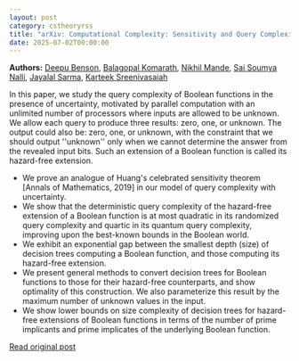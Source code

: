 ```yaml
---
layout: post
category: cstheoryrss
title: "arXiv: Computational Complexity: Sensitivity and Query Complexity under Uncertainty"
date: 2025-07-02T00:00:00
---
```


**Authors:** [Deepu Benson](https://dblp.uni-trier.de/search?q=Deepu+Benson), [Balagopal Komarath](https://dblp.uni-trier.de/search?q=Balagopal+Komarath), [Nikhil Mande](https://dblp.uni-trier.de/search?q=Nikhil+Mande), [Sai Soumya Nalli](https://dblp.uni-trier.de/search?q=Sai+Soumya+Nalli), [Jayalal Sarma](https://dblp.uni-trier.de/search?q=Jayalal+Sarma), [Karteek Sreenivasaiah](https://dblp.uni-trier.de/search?q=Karteek+Sreenivasaiah)

In this paper, we study the query complexity of Boolean functions in the
presence of uncertainty, motivated by parallel computation with an unlimited
number of processors where inputs are allowed to be unknown. We allow each
query to produce three results: zero, one, or unknown. The output could also
be: zero, one, or unknown, with the constraint that we should output
''unknown'' only when we cannot determine the answer from the revealed input
bits. Such an extension of a Boolean function is called its hazard-free
extension.
- We prove an analogue of Huang's celebrated sensitivity theorem [Annals of
Mathematics, 2019] in our model of query complexity with uncertainty.
- We show that the deterministic query complexity of the hazard-free
extension of a Boolean function is at most quadratic in its randomized query
complexity and quartic in its quantum query complexity, improving upon the
best-known bounds in the Boolean world.
- We exhibit an exponential gap between the smallest depth (size) of decision
trees computing a Boolean function, and those computing its hazard-free
extension.
- We present general methods to convert decision trees for Boolean functions
to those for their hazard-free counterparts, and show optimality of this
construction. We also parameterize this result by the maximum number of unknown
values in the input.
- We show lower bounds on size complexity of decision trees for hazard-free
extensions of Boolean functions in terms of the number of prime implicants and
prime implicates of the underlying Boolean function.

[Read original post](http://arxiv.org/abs/2507.00148v1)
